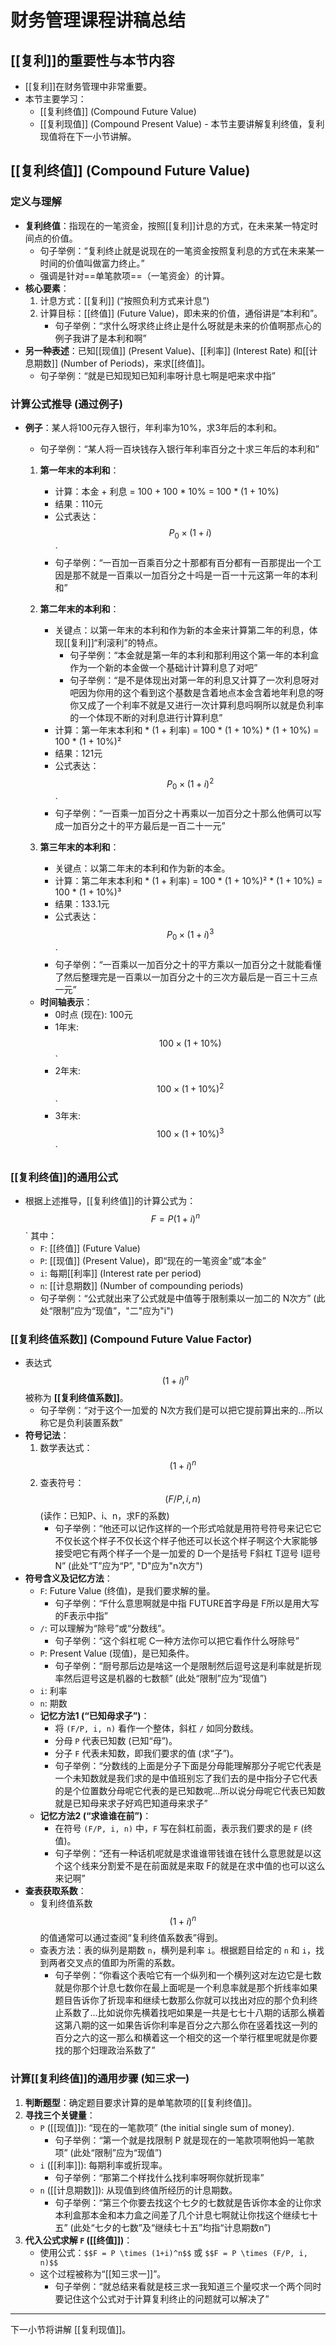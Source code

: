 # 财务管理课程讲稿总结

## [[复利]]的重要性与本节内容

-   [[复利]]在财务管理中非常重要。
-   本节主要学习：
    -   [[复利终值]] (Compound Future Value)
    -   [[复利现值]] (Compound Present Value) - 本节主要讲解复利终值，复利现值将在下一小节讲解。

## [[复利终值]] (Compound Future Value)

### 定义与理解

-   **复利终值**：指现在的一笔资金，按照[[复利]]计息的方式，在未来某一特定时间点的价值。
    -   句子举例：“复利终止就是说现在的一笔资金按照复利息的方式在未来某一时间的价值叫做富力终止。”
    -   强调是针对==单笔款项==（一笔资金）的计算。
-   **核心要素**：
    1.  计息方式：[[复利]] (“按照负利方式来计息”)
    2.  计算目标：[[终值]] (Future Value)，即未来的价值，通俗讲是“本利和”。
        -   句子举例：“求什么呀求终止终止是什么呀就是未来的价值啊那点心的例子我讲了是本利和啊”
-   **另一种表述**：已知[[现值]] (Present Value)、[[利率]] (Interest Rate) 和[[计息期数]] (Number of Periods)，来求[[终值]]。
    -   句子举例：“就是已知现知已知利率呀计息七啊是吧来求中指”

### 计算公式推导 (通过例子)

-   **例子**：某人将100元存入银行，年利率为10%，求3年后的本利和。
    -   句子举例：“某人将一百块钱存入银行年利率百分之十求三年后的本利和”

    1.  **第一年末的本利和**：
        -   计算：本金 + 利息 = 100 + 100 * 10% = 100 * (1 + 10%)
        -   结果：110元
        -   公式表达：$$ P_0 \times (1+i) $$`
        -   句子举例：“一百加一百乘百分之十那都有百分都有一百那提出一个工因是那不就是一百乘以一加百分之十吗是一百一十元这第一年的本利和”

    2.  **第二年末的本利和**：
        -   关键点：以第一年末的本利和作为新的本金来计算第二年的利息，体现[[复利]]“利滚利”的特点。
            -   句子举例：“本金就是第一年的本利和那利用这个第一年的本利盒作为一个新的本金做一个基础计计算利息了对吧”
            -   句子举例：“是不是体现出对第一年的利息又计算了一次利息呀对吧因为你用的这个看到这个基数是含着地点本金含着地年利息的呀你又成了一个利率不就是又进行一次计算利息吗啊所以就是负利率的一个体现不断的对利息进行计算利息”
        -   计算：第一年末本利和 * (1 + 利率) = 100 * (1 + 10%) * (1 + 10%) = 100 * (1 + 10%)²
        -   结果：121元
        -   公式表达：$$P_0 \times (1+i)^2$$`
        -   句子举例：“一百乘一加百分之十再乘以一加百分之十那么他俩可以写成一加百分之十的平方最后是一百二十一元”

    3.  **第三年末的本利和**：
        -   关键点：以第二年末的本利和作为新的本金。
        -   计算：第二年末本利和 * (1 + 利率) = 100 * (1 + 10%)² * (1 + 10%) = 100 * (1 + 10%)³
        -   结果：133.1元
        -   公式表达：$$P_0 \times (1+i)^3$$`
        -   句子举例：“一百乘以一加百分之十的平方乘以一加百分之十就能看懂了然后整理完是一百乘以一加百分之十的三次方最后是一百三十三点一元”

    -   **时间轴表示**：
        -   0时点 (现在): 100元
        -   1年末: $$100 \times (1+10\%)$$`
        -   2年末: $$100 \times (1+10\%)^2$$`
        -   3年末: $$100 \times (1+10\%)^3$$`

### [[复利终值]]的通用公式

-   根据上述推导，[[复利终值]]的计算公式为：
    $$F = P(1+i)^n$$`
    其中：
    -   `F`: [[终值]] (Future Value)
    -   `P`: [[现值]] (Present Value)，即“现在的一笔资金”或“本金”
    -   `i`: 每期[[利率]] (Interest rate per period)
    -   `n`: [[计息期数]] (Number of compounding periods)
    -   句子举例：“公式就出来了公式就是中值等于限制乘以一加二的 N次方” (此处“限制”应为“现值”，"二"应为"i")

### [[复利终值系数]] (Compound Future Value Factor)

-   表达式 $$(1+i)^n$$ 被称为 **[[复利终值系数]]**。
    -   句子举例：“对于这个一加爱的 N次方我们是可以把它提前算出来的...所以称它是负利装置系数”
-   **符号记法**：
    1.  数学表达式：$$(1+i)^n$$
    2.  查表符号：$$(F/P, i, n)$$ (读作：已知P、i、n，求F的系数)
        -   句子举例：“他还可以记作这样的一个形式哈就是用符号符号来记它它不仅长这个样子不仅长这个样子他还可以长这个样子啊这个大家能够接受吧它有两个样子一个是一加爱的 D一个是括号 F斜杠 T逗号 I逗号 N” (此处“T”应为“P”, "D"应为"n次方")
-   **符号含义及记忆方法**：
    -   `F`: Future Value (终值)，是我们要求解的量。
        -   句子举例：“F什么意思啊就是中指 FUTURE首字母是 F所以是用大写的F表示中指”
    -   `/`: 可以理解为“除号”或“分数线”。
        -   句子举例：“这个斜杠呢 C一种方法你可以把它看作什么呀除号”
    -   `P`: Present Value (现值)，是已知条件。
        -   句子举例：“厨号那后边是啥这一个是限制然后逗号这是利率就是折现率然后逗号这是机器的七数额” (此处“限制”应为“现值”)
    -   `i`: 利率
    -   `n`: 期数
    -   **记忆方法1 (“已知母求子”)**：
        -   将 `(F/P, i, n)` 看作一个整体，斜杠 `/` 如同分数线。
        -   分母 `P` 代表已知数 (已知“母”)。
        -   分子 `F` 代表未知数，即我们要求的值 (求“子”)。
        -   句子举例：“分数线的上面是分子下面是分母能理解那分子呢它代表是一个未知数就是我们求的是中值班别忘了我们去的是中指分子它代表的是个位置数分母呢它代表的是已知数呢...所以说分母呢它代表已知数就是已知母来求子好鸡巴知道母来求子”
    -   **记忆方法2 (“求谁谁在前”)**：
        -   在符号 `(F/P, i, n)` 中，`F` 写在斜杠前面，表示我们要求的是 `F` (终值)。
        -   句子举例：“还有一种话机呢就是求谁谁带钱谁在钱什么意思就是以这个这个线来分割爱不是在前面就是来取 F的就是在求中值的也可以这么来记啊”
-   **查表获取系数**：
    -   复利终值系数 $$(1+i)^n$$ 的值通常可以通过查阅“复利终值系数表”得到。
    -   查表方法：表的纵列是期数 `n`，横列是利率 `i`。根据题目给定的 `n` 和 `i`，找到两者交叉点的值即为所需的系数。
        -   句子举例：“你看这个表哈它有一个纵列和一个横列这对左边它是七数就是你那个计息七数你在最上面呢是一个利息率就是那个折线率如果题目告诉你了折现率和继续七数那么你就可以找出对应的那个负利终止系数了...比如说你先横着找吧如果是一共是七七十八期的话那么横着这第八期的这一如果告诉你利率是百分之六那么你在竖着找这一列的百分之六的这一那么和横着这一个相交的这一个举行框里呢就是你要找的那个妇理政治系数了”

### 计算[[复利终值]]的通用步骤 (知三求一)

1.  **判断题型**：确定题目要求计算的是单笔款项的[[复利终值]]。
2.  **寻找三个关键量**：
    -   `P` ([[现值]]): “现在的一笔款项” (the initial single sum of money).
        -   句子举例：“第一个就是找限制 P 就是现在的一笔款项啊他妈一笔款项” (此处“限制”应为“现值”)
    -   `i` ([[利率]]): 每期利率或折现率。
        -   句子举例：“那第二个样找什么找利率呀啊你就折现率”
    -   `n` ([[计息期数]]): 从现值到终值所经历的计息期数。
        -   句子举例：“第三个你要去找这个七夕的七数就是告诉你本金的让你求本利盒那本金和本力盒之间差了几个计息七啊就让你找这个继续七十五” (此处“七夕的七数”及“继续七十五”均指“计息期数n”)
3.  **代入公式求解 `F` ([[终值]])**：
    -   使用公式：`$$F = P \times (1+i)^n$$` 或 `$$F = P \times (F/P, i, n)$$`
    -   这个过程被称为“[[知三求一]]”。
        -   句子举例：“就总结来看就是枝三求一我知道三个量哎求一个两个同时要记住这个公式对于计算复利终止的问题就可以解决了”

---
下一小节将讲解 [[复利现值]]。